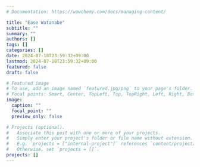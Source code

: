 ```yaml
---
# Documentation: https://wowchemy.com/docs/managing-content/

title: "Ease Watanabe"
subtitle: ""
summary: ""
authors: []
tags: []
categories: []
date: 2024-07-18T23:59:32+09:00
lastmod: 2024-07-18T23:59:32+09:00
featured: false
draft: false

# Featured image
# To use, add an image named `featured.jpg/png` to your page's folder.
# Focal points: Smart, Center, TopLeft, Top, TopRight, Left, Right, BottomLeft, Bottom, BottomRight.
image:
  caption: ""
  focal_point: ""
  preview_only: false

# Projects (optional).
#   Associate this post with one or more of your projects.
#   Simply enter your project's folder or file name without extension.
#   E.g. `projects = ["internal-project"]` references `content/project/deep-learning/index.md`.
#   Otherwise, set `projects = []`.
projects: []
---
```

